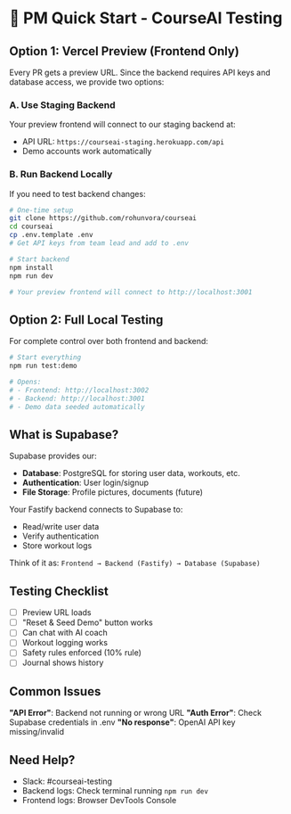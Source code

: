 # 🚀 PM Quick Start - CourseAI Testing

## Option 1: Vercel Preview (Frontend Only)

Every PR gets a preview URL. Since the backend requires API keys and database access, we provide two options:

### A. Use Staging Backend
Your preview frontend will connect to our staging backend at:
- API URL: `https://courseai-staging.herokuapp.com/api`
- Demo accounts work automatically

### B. Run Backend Locally
If you need to test backend changes:

```bash
# One-time setup
git clone https://github.com/rohunvora/courseai
cd courseai
cp .env.template .env
# Get API keys from team lead and add to .env

# Start backend
npm install
npm run dev

# Your preview frontend will connect to http://localhost:3001
```

## Option 2: Full Local Testing

For complete control over both frontend and backend:

```bash
# Start everything
npm run test:demo

# Opens:
# - Frontend: http://localhost:3002
# - Backend: http://localhost:3001
# - Demo data seeded automatically
```

## What is Supabase?

Supabase provides our:
- **Database**: PostgreSQL for storing user data, workouts, etc.
- **Authentication**: User login/signup
- **File Storage**: Profile pictures, documents (future)

Your Fastify backend connects to Supabase to:
- Read/write user data
- Verify authentication
- Store workout logs

Think of it as: `Frontend → Backend (Fastify) → Database (Supabase)`

## Testing Checklist

- [ ] Preview URL loads
- [ ] "Reset & Seed Demo" button works
- [ ] Can chat with AI coach
- [ ] Workout logging works
- [ ] Safety rules enforced (10% rule)
- [ ] Journal shows history

## Common Issues

**"API Error"**: Backend not running or wrong URL
**"Auth Error"**: Check Supabase credentials in .env
**"No response"**: OpenAI API key missing/invalid

## Need Help?

- Slack: #courseai-testing
- Backend logs: Check terminal running `npm run dev`
- Frontend logs: Browser DevTools Console